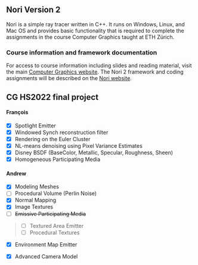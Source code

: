 ## Nori Version 2

Nori is a simple ray tracer written in C++. It runs on Windows, Linux, and
Mac OS and provides basic functionality that is required to complete the
assignments in the course Computer Graphics taught at ETH Zürich.

### Course information and framework documentation

For access to course information including slides and reading material, visit the main [Computer Graphics website](https://graphics.ethz.ch/teaching/cg20/home.php). The Nori 2 framework and coding assignments will be described on the [Nori website](https://graphics.ethz.ch/teaching/cg20/nori.php).  
  
## CG HS2022 final project  
#### François  
- [x] Spotlight Emitter  
- [x] Windowed Synch reconstruction filter  
- [x] Rendering on the Euler Cluster  
- [x] NL-means denoising using Pixel Variance Estimates  
- [x] Disney BSDF (BaseColor, Metallic, Specular, Roughness, Sheen)  
- [x] Homogeneous Participating Media  
  
#### Andrew  
- [x] Modeling Meshes  
- [ ] Procedural Volume (Perlin Noise)  
- [x] Normal Mapping  
- [x] Image Textures  
- [ ] <s>Emissive Participating Media</s>
> - [ ] Textured Area Emitter  
> - [ ] Procedural Textures  
- [x] Environment Map Emitter  
- [x] Advanced Camera Model  
  
